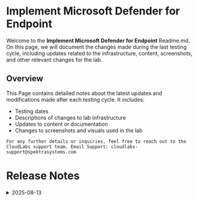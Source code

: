 
# Implement Microsoft Defender for Endpoint

Welcome to the **Implement Microsoft Defender for Endpoint** Readme.md. On this page, we will document the changes made during the last testing cycle, including updates related to the infrastructure, content, screenshots, and other relevant changes for the lab.

## Overview

This Page contains detailed notes about the latest updates and modifications made after each testing cycle. It includes:

- Testing dates
- Descriptions of changes to lab infrastructure
- Updates to content or documentation
- Changes to screenshots and visuals used in the lab

`For any further details or inquiries, feel free to reach out to the CloudLabs support team. Email Support: cloudlabs-support@spektrasystems.com`

# Release Notes

<details>
  <summary>2025-08-13</summary>

### Release Date: 2025-08-13
  
- **Testing Date**: 2025-08-13

## Infrastructure Changes

NA

## Screenshot Updates

- **Change**: Updated almost all the screenshots for the whole lab to reflect the latest UI changes in the Defender for Cloud and Azure Portal.
- 
## Validation

NA

## Testing Notes

- **Test Validation Summary**: Validated the lab guide steps, updated the content to reflect the latest UI changes, and reorganized exercises for better alignment with the overall lab flow.

---
</details>
